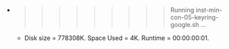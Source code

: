 * >>>>>>>>> Running inst-min-con-05-keyring-google.sh ...
  * Disk size = 778308K. Space Used = 4K. Runtime = 00:00:00:01.
